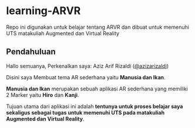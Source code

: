 # learning-ARVR
Repo ini digunakan untuk belajar tentang ARVR dan dibuat untuk memenuhi UTS matakuliah Augmented dan Virtual Reality

## Pendahuluan
Hallo semuanya, Perkenalkan saya: Aziz Arif Rizaldi ([@azizarizaldi](https://github.com/azizarizaldi/))

Disini saya Membuat tema AR sederhana yaitu __Manusia dan Ikan__.

__Manusia dan Ikan__ merupakan sebuah aplikasi AR sederhana yang memiliki 2 Marker yaitu __Hiro__ dan __Kanji__.

Tujuan utama dari aplikasi ini adalah __tentunya untuk proses belajar saya sekaligus sebagai tugas untuk memenuhi UTS pada matakuliah Augmented dan Virtual Reality__. 